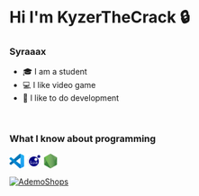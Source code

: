 <h1>Hi I'm KyzerTheCrack 🔒 </h1>

### Syraaax

- 🎓 I am a student
- 💻 I like video game
- 🎇 I like to do development

<br/>


### What I know about programming 

<a href=https://discord.gg/uf7K72exJA target="blank"><img align="center" src=https://raw.githubusercontent.com/github/explore/80688e429a7d4ef2fca1e82350fe8e3517d3494d/topics/visual-studio-code/visual-studio-code.png alt="tools Visual Studio Code" width="26" /></a>
<a href=https://discord.gg/uf7K72exJA target="blank"><img align="center" src=https://raw.githubusercontent.com/github/explore/80688e429a7d4ef2fca1e82350fe8e3517d3494d/topics/lua/lua.png alt="languages LUA"  width="26" /></a>
<a href=https://discord.gg/uf7K72exJA target="blank"><img align="center" src=https://raw.githubusercontent.com/github/explore/80688e429a7d4ef2fca1e82350fe8e3517d3494d/topics/nodejs/nodejs.png alt="languages Node.js"  width="26" /></a>


<p>
<a href=https://discord.gg/uf7K72exJA target="blank"><img align="center" src=https://cdn.jsdelivr.net/npm/simple-icons@v3/icons/discord.svg alt="AdemoShops" height="20" width="20" 
</p>
                                                       
                                                 
